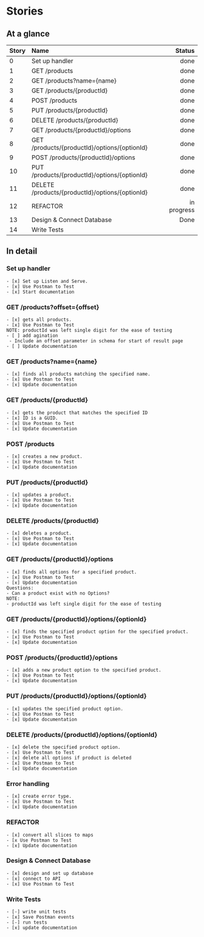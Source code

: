 # Stories

## At a glance
| Story | Name | Status |
| :--- | :--- | ---: |
| 0 | Set up handler                | done |
| 1 | GET /products                 | done |
| 2 | GET /products?name={name}     | done |
| 3 | GET /products/{productId}     | done |
| 4 | POST /products                | done |
| 5 | PUT /products/{productId}     | done |
| 6 | DELETE /products/{productId}  | done |
| 7 | GET /products/{productId}/options                | done |
| 8 | GET /products/{productId}/options/{optionId}     | done |
| 9 | POST /products/{productId}/options               | done |
| 10 | PUT /products/{productId}/options/{optionId}    | done |
| 11 | DELETE /products/{productId}/options/{optionId} | done |
| 12 | REFACTOR                     | in progress |
| 13 | Design & Connect Database    |  Done |
| 14 | Write Tests                  |   |

## In detail
### Set up handler
    - [x] Set up Listen and Serve.
    - [x] Use Postman to Test
    - [x] Start documentation

### GET /products?offset={offset}
    - [x] gets all products.
    - [x] Use Postman to Test
    NOTE: productId was left single digit for the ease of testing
    - [ ] add agination
     - Include an offset parameter in schema for start of result page
    - [ ] Update documentation

### GET /products?name={name}
    - [x] finds all products matching the specified name.
    - [x] Use Postman to Test
    - [x] Update documentation

### GET /products/{productId}
    - [x] gets the product that matches the specified ID 
    - [x] ID is a GUID.
    - [x] Use Postman to Test
    - [x] Update documentation

### POST /products
    - [x] creates a new product.
    - [x] Use Postman to Test
    - [x] Update documentation

### PUT /products/{productId}
    - [x] updates a product.
    - [x] Use Postman to Test
    - [x] Update documentation

### DELETE /products/{productId}
    - [x] deletes a product.
    - [x] Use Postman to Test
    - [x] Update documentation

### GET /products/{productId}/options
    - [x] finds all options for a specified product.
    - [x] Use Postman to Test
    - [x] Update documentation
    Questions:
    - Can a product exist with no Options?
    NOTE: 
    - productId was left single digit for the ease of testing

### GET /products/{productId}/options/{optionId}
    - [x] finds the specified product option for the specified product.
    - [x] Use Postman to Test
    - [x] Update documentation

### POST /products/{productId}/options
    - [x] adds a new product option to the specified product.
    - [x] Use Postman to Test
    - [x] Update documentation

### PUT /products/{productId}/options/{optionId}
    - [x] updates the specified product option.
    - [x] Use Postman to Test
    - [x] Update documentation

### DELETE /products/{productId}/options/{optionId}
    - [x] delete the specified product option.
    - [x] Use Postman to Test
    - [x] delete all options if product is deleted
    - [x] Use Postman to Test
    - [x] Update documentation

### Error handling
    - [x] create error type.
    - [x] Use Postman to Test
    - [x] Update documentation

### REFACTOR
    - [x] convert all slices to maps
    - [x Use Postman to Test
    - [x] Update documentation

### Design & Connect Database
    - [x] design and set up database
    - [x] connect to API
    - [x] Use Postman to Test

### Write Tests
    - [-] write unit tests
    - [x] Save Postman events
    - [-] run tests
    - [x] update documentation